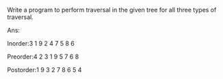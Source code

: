 Write a program to perform traversal in the given tree for all three types of traversal.

Ans:

Inorder:3 1 9 2 4 7 5 8 6

Preorder:4 2 3 1 9 5 7 6 8

Postorder:1 9 3 2 7 8 6 5 4
